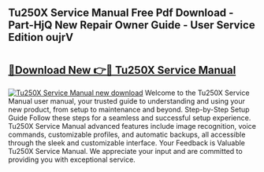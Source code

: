 ## Tu250X Service Manual Free Pdf Download - Part-HjQ New Repair Owner Guide - User Service Edition oujrV

# <h2><a href="http://bc4688.oget.top/?id=Tu250X+Service+Manual">🔗Download New 👉🔴 Tu250X Service Manual</a></h2>

[![Tu250X Service Manual new download](https://i.imgur.com/5g1atiW.png)](http://bc4688.oget.top/?id=Tu250X+Service+Manual)
Welcome to the Tu250X Service Manual user manual, your trusted guide to understanding and using your new product, from setup to maintenance and beyond. Step-by-Step Setup Guide Follow these steps for a seamless and successful setup experience. Tu250X Service Manual advanced features include image recognition, voice commands, customizable profiles, and automatic backups, all accessible through the sleek and customizable interface. Your Feedback is Valuable Tu250X Service Manual. We appreciate your input and are committed to providing you with exceptional service.
